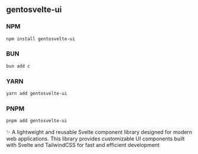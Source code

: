 ## gentosvelte-ui  



### NPM

```bash 
npm install gentosvelte-ui
```

### BUN

```bash
bun add c
```

### YARN 

```bash
yarn add gentosvelte-ui
```

### PNPM

```bash
pnpm add gentosvelte-ui
```


✨ A lightweight and reusable Svelte component library designed for modern web applications. This library provides customizable UI components built with Svelte and TailwindCSS for fast and efficient development
